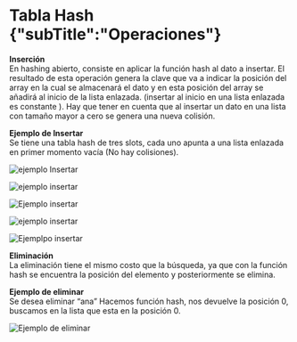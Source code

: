 # Tabla Hash {"subTitle":"Operaciones"}

**Inserción**  
En hashing abierto, consiste en aplicar la función hash al dato a insertar. El resultado de esta operación genera la clave que va a indicar la posición del array en la cual se almacenará el dato y en esta posición del array se añadirá al inicio de la lista enlazada. (insertar al inicio en una lista enlazada es constante ). Hay que tener en cuenta que al insertar un dato en una lista con tamaño mayor a cero se genera una nueva colisión.  

**Ejemplo de Insertar**  
Se tiene una tabla hash de tres slots, cada uno apunta a una lista enlazada en primer momento vacía (No hay colisiones).

![ejemplo Insertar](/assets/images/hash-table/tablaH_10.jpg)  
  
![ejemplo insertar](/assets/images/hash-table/tablaH_11.jpg)  
  
![Ejemplo insertar](/assets/images/hash-table/tablaH_12.jpg)  
  
![ejemplo insertar](/assets/images/hash-table/tablaH_13.jpg)  
  
![Ejemplpo insertar](/assets/images/hash-table/tablaH_14.jpg)

**Eliminación**  
La eliminación tiene el mismo costo que la búsqueda, ya que con la función hash se encuentra la posición del elemento y posteriormente se elimina.  
  
**Ejemplo de eliminar**  
Se desea eliminar “ana” Hacemos función hash, nos devuelve la posición 0, buscamos en la lista que esta en la posición 0.

![Ejemplo de eliminar](/assets/images/hash-table/tablaH_15.jpg)